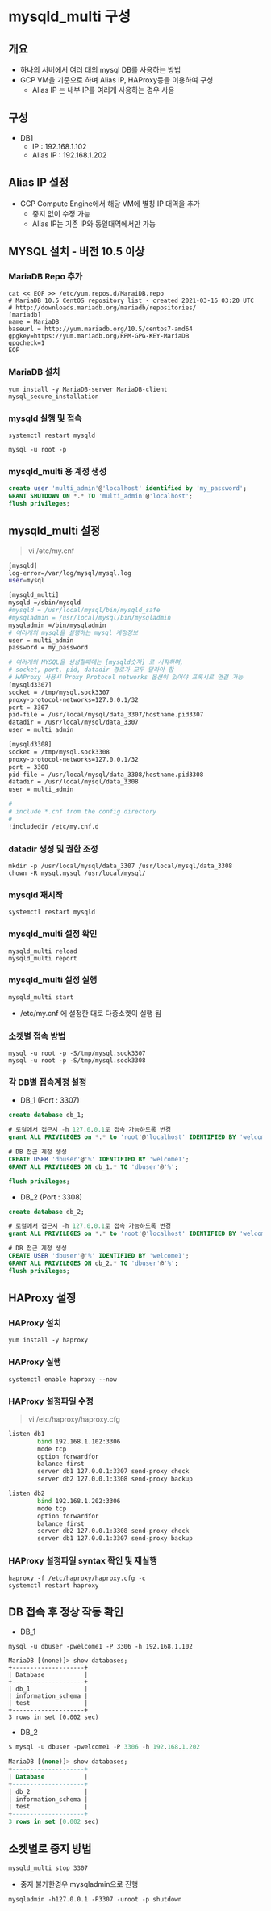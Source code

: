 # mysqld_multi 구성 

## 개요 
- 하나의 서버에서 여러 대의 mysql DB를 사용하는 방법
- GCP VM을 기준으로 하며 Alias IP, HAProxy등을 이용하여 구성 
    - Alias IP 는 내부 IP를 여러개 사용하는 경우 사용

## 구성 
- DB1 
    - IP : 192.168.1.102
    - Alias IP : 192.168.1.202

## Alias IP 설정 
- GCP Compute Engine에서 해당 VM에 별칭 IP 대역을 추가 
    - 중지 없이 수정 가능 
    - Alias IP는 기존 IP와 동일대역에서만 가능 

## MYSQL 설치 - 버전 10.5 이상
### MariaDB Repo 추가
```
cat << EOF >> /etc/yum.repos.d/MaraiDB.repo
# MariaDB 10.5 CentOS repository list - created 2021-03-16 03:20 UTC
# http://downloads.mariadb.org/mariadb/repositories/
[mariadb]
name = MariaDB
baseurl = http://yum.mariadb.org/10.5/centos7-amd64
gpgkey=https://yum.mariadb.org/RPM-GPG-KEY-MariaDB
gpgcheck=1
EOF 
```

### MariaDB 설치 
```
yum install -y MariaDB-server MariaDB-client
mysql_secure_installation
```


### mysqld 실행 및 접속
```
systemctl restart mysqld 

mysql -u root -p
```

### mysqld_multi 용 계정 생성 
```sql
create user 'multi_admin'@'localhost' identified by 'my_password';
GRANT SHUTDOWN ON *.* TO 'multi_admin'@'localhost';
flush privileges;
```


## mysqld_multi 설정
> vi /etc/my.cnf
```sh
[mysqld]
log-error=/var/log/mysql/mysql.log
user=mysql

[mysqld_multi]
mysqld =/sbin/mysqld
#mysqld = /usr/local/mysql/bin/mysqld_safe
#mysqladmin = /usr/local/mysql/bin/mysqladmin
mysqladmin =/bin/mysqladmin
# 여러개의 mysql을 실행하는 mysql 계정정보
user = multi_admin
password = my_password

# 여러개의 MYSQL을 생성할때에는 [mysqld숫자] 로 시작하며,
# socket, port, pid, datadir 경로가 모두 달라야 함
# HAProxy 사용시 Proxy Protocol networks 옵션이 있어야 프록시로 연결 가능 
[mysqld3307]
socket = /tmp/mysql.sock3307
proxy-protocol-networks=127.0.0.1/32
port = 3307
pid-file = /usr/local/mysql/data_3307/hostname.pid3307
datadir = /usr/local/mysql/data_3307
user = multi_admin

[mysqld3308]
socket = /tmp/mysql.sock3308
proxy-protocol-networks=127.0.0.1/32
port = 3308
pid-file = /usr/local/mysql/data_3308/hostname.pid3308
datadir = /usr/local/mysql/data_3308
user = multi_admin

#
# include *.cnf from the config directory
#
!includedir /etc/my.cnf.d
```

### datadir 생성 및 권한 조정 
```
mkdir -p /usr/local/mysql/data_3307 /usr/local/mysql/data_3308
chown -R mysql.mysql /usr/local/mysql/
```

### mysqld 재시작 
```
systemctl restart mysqld 
```

### mysqld_multi 설정 확인
```
mysqld_multi reload
mysqld_multi report
```

### mysqld_multi 설정 실행 
```
mysqld_multi start 
```
- /etc/my.cnf 에 설정한 대로 다중소켓이 실행 됨

### 소켓별 접속 방법
```
mysql -u root -p -S/tmp/mysql.sock3307
mysql -u root -p -S/tmp/mysql.sock3308
```

### 각 DB별 접속계정 설정 
- DB_1 (Port : 3307)
```sql
create database db_1;

# 로컬에서 접근시 -h 127.0.0.1로 접속 가능하도록 변경
grant ALL PRIVILEGES on *.* to 'root'@'localhost' IDENTIFIED BY 'welcome1';

# DB 접근 계정 생성 
CREATE USER 'dbuser'@'%' IDENTIFIED BY 'welcome1';
GRANT ALL PRIVILEGES ON db_1.* TO 'dbuser'@'%';

flush privileges;
```
- DB_2 (Port : 3308)
```sql
create database db_2;

# 로컬에서 접근시 -h 127.0.0.1로 접속 가능하도록 변경
grant ALL PRIVILEGES on *.* to 'root'@'localhost' IDENTIFIED BY 'welcome1';

# DB 접근 계정 생성 
CREATE USER 'dbuser'@'%' IDENTIFIED BY 'welcome1';
GRANT ALL PRIVILEGES ON db_2.* TO 'dbuser'@'%';
flush privileges;
```

## HAProxy 설정 

### HAProxy 설치
```
yum install -y haproxy 
```

### HAProxy 실행 
```
systemctl enable haproxy --now 
```

### HAProxy 설정파일 수정
> vi /etc/haproxy/haproxy.cfg

```sh
listen db1
        bind 192.168.1.102:3306
        mode tcp
        option forwardfor
        balance first
        server db1 127.0.0.1:3307 send-proxy check
        server db2 127.0.0.1:3308 send-proxy backup

listen db2
        bind 192.168.1.202:3306
        mode tcp
        option forwardfor
        balance first
        server db2 127.0.0.1:3308 send-proxy check
        server db1 127.0.0.1:3307 send-proxy backup                                                 
```

### HAProxy 설정파일 syntax 확인 및 재실행
```
haproxy -f /etc/haproxy/haproxy.cfg -c
systemctl restart haproxy 
```

## DB 접속 후 정상 작동 확인 
- DB_1

```
mysql -u dbuser -pwelcome1 -P 3306 -h 192.168.1.102

MariaDB [(none)]> show databases;
+--------------------+
| Database           |
+--------------------+
| db_1               |
| information_schema |
| test               |
+--------------------+
3 rows in set (0.002 sec)
```

- DB_2

```sql
$ mysql -u dbuser -pwelcome1 -P 3306 -h 192.168.1.202

MariaDB [(none)]> show databases;
+--------------------+
| Database           |
+--------------------+
| db_2               |
| information_schema |
| test               |
+--------------------+
3 rows in set (0.002 sec)
```

## 소켓별로 중지 방법

```
mysqld_multi stop 3307
```

- 중지 불가한경우 mysqladmin으로 진행
```
mysqladmin -h127.0.0.1 -P3307 -uroot -p shutdown
```
